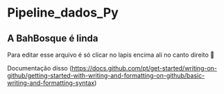 # Pipeline_dados_Py

## A BahBosque é linda

Para editar esse arquivo é só clicar no lapis encima ali no canto direito :christmas_tree:

Documentação disso (https://docs.github.com/pt/get-started/writing-on-github/getting-started-with-writing-and-formatting-on-github/basic-writing-and-formatting-syntax)
